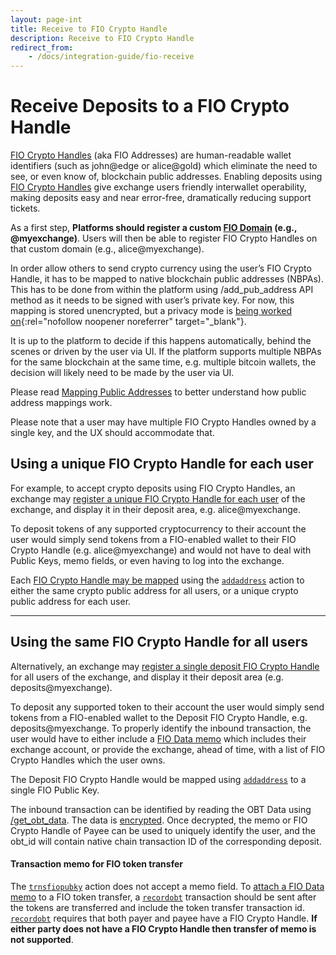 ```yaml
---
layout: page-int
title: Receive to FIO Crypto Handle
description: Receive to FIO Crypto Handle
redirect_from:
    - /docs/integration-guide/fio-receive
---
```


# Receive Deposits to a FIO Crypto Handle

[FIO Crypto Handles]({{site.baseurl}}/docs/fio-protocol/fio-address) (aka FIO Addresses) are human-readable wallet identifiers (such as john@edge or alice@gold) which eliminate the need to see, or even know of, blockchain public addresses. Enabling deposits using [FIO Crypto Handles]({{site.baseurl}}/docs/fio-protocol/fio-address) give exchange users friendly interwallet operability, making deposits easy and near error-free, dramatically reducing support tickets.

As a first step, **Platforms should register a custom [FIO Domain]({{site.baseurl}}/docs/fio-protocol/fio-address#fio-domains) (e.g., @myexchange)**. Users will then be able to register FIO Crypto Handles on that custom domain (e.g., alice@myexchange).

In order allow others to send crypto currency using the user’s FIO Crypto Handle, it has to be mapped to native blockchain public addresses (NBPAs). This has to be done from within the platform using /add_pub_address API method as it needs to be signed with user’s private key. For now, this mapping is stored unencrypted, but a privacy mode is [being worked on](https://github.com/fioprotocol/fips){:rel="nofollow noopener noreferrer" target="_blank"}.

It is up to the platform to decide if this happens automatically, behind the scenes or driven by the user via UI. If the platform supports multiple NBPAs for the same blockchain at the same time, e.g. multiple bitcoin wallets, the decision will likely need to be made by the user via UI.

Please read [Mapping Public Addresses]({{site.baseurl}}/docs/integration-guide/handle-mapping) to better understand how public address mappings work.

Please note that a user may have multiple FIO Crypto Handles owned by a single key, and the UX should accommodate that.

## Using a unique FIO Crypto Handle for each user

For example, to accept crypto deposits using FIO Crypto Handles, an exchange may [register a unique FIO Crypto Handle for each user]({{site.baseurl}}/docs/integration-guide/handle-registration) of the exchange, and display it in their deposit area, e.g. alice@myexchange.

To deposit tokens of any supported cryptocurrency to their account the user would simply send tokens from a FIO-enabled wallet to their FIO Crypto Handle (e.g. alice@myexchange) and would not have to deal with Public Keys, memo fields, or even having to log into the exchange.

Each [FIO Crypto Handle may be mapped]({{site.baseurl}}/docs/integration-guide/handle-mapping) using the [`addaddress`]({{site.baseurl}}/pages/api/fio-api/#options-addaddress) action to either the same crypto public address for all users, or a unique crypto public address for each user.

---
## Using the same FIO Crypto Handle for all users

Alternatively, an exchange may [register a single deposit FIO Crypto Handle]({{site.baseurl}}/docs/integration-guide/handle-registration) for all users of the exchange, and display it their deposit area (e.g. deposits@myexchange).

To deposit any supported token to their account the user would simply send tokens from a FIO-enabled wallet to the Deposit FIO Crypto Handle, e.g. deposits@myexchange. To properly identify the inbound transaction, the user would have to either include a [FIO Data memo]({{site.baseurl}}/docs/general-functions/fio-data) which includes their exchange account, or provide the exchange, ahead of time, with a list of FIO Crypto Handles which the user owns.

The Deposit FIO Crypto Handle would be mapped using [`addaddress`]({{site.baseurl}}/pages/api/fio-api/#options-addaddress) to a single FIO Public Key.

The inbound transaction can be identified by reading the OBT Data using [/get_obt_data]({{site.baseurl}}/pages/api/fio-api/#post-/get_obt_data). The data is [encrypted]({{site.baseurl}}/docs/general-functions/encryption). Once decrypted, the memo or FIO Crypto Handle of Payee can be used to uniquely identify the user, and the obt_id will contain native chain transaction ID of the corresponding deposit.

#### Transaction memo for FIO token transfer

The [`trnsfiopubky`]({{site.baseurl}}/pages/api/fio-api/#options-trnsfiopubky) action does not accept a memo field. To [attach a FIO Data memo]({{site.baseurl}}/docs/general-functions/fio-data) to a FIO token transfer, a [`recordobt`]({{site.baseurl}}/pages/api/fio-api/#options-recordobt) transaction should be sent after the tokens are transferred and include the token transfer transaction id. [`recordobt`]({{site.baseurl}}/pages/api/fio-api/#options-recordobt) requires that both payer and payee have a FIO Crypto Handle. **If either party does not have a FIO Crypto Handle then transfer of memo is not supported**.

